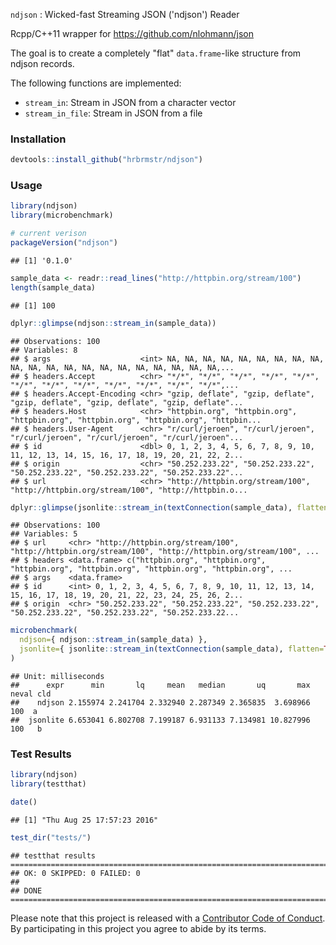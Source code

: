 
`ndjson` : Wicked-fast Streaming JSON ('ndjson') Reader

Rcpp/C++11 wrapper for <https://github.com/nlohmann/json>

The goal is to create a completely "flat" `data.frame`-like structure from ndjson records.

The following functions are implemented:

-   `stream_in`: Stream in JSON from a character vector
-   `stream_in_file`: Stream in JSON from a file

### Installation

``` r
devtools::install_github("hrbrmstr/ndjson")
```

### Usage

``` r
library(ndjson)
library(microbenchmark)

# current verison
packageVersion("ndjson")
```

    ## [1] '0.1.0'

``` r
sample_data <- readr::read_lines("http://httpbin.org/stream/100")
length(sample_data)
```

    ## [1] 100

``` r
dplyr::glimpse(ndjson::stream_in(sample_data))
```

    ## Observations: 100
    ## Variables: 8
    ## $ args                    <int> NA, NA, NA, NA, NA, NA, NA, NA, NA, NA, NA, NA, NA, NA, NA, NA, NA, NA, NA, NA, NA,...
    ## $ headers.Accept          <chr> "*/*", "*/*", "*/*", "*/*", "*/*", "*/*", "*/*", "*/*", "*/*", "*/*", "*/*", "*/*",...
    ## $ headers.Accept-Encoding <chr> "gzip, deflate", "gzip, deflate", "gzip, deflate", "gzip, deflate", "gzip, deflate"...
    ## $ headers.Host            <chr> "httpbin.org", "httpbin.org", "httpbin.org", "httpbin.org", "httpbin.org", "httpbin...
    ## $ headers.User-Agent      <chr> "r/curl/jeroen", "r/curl/jeroen", "r/curl/jeroen", "r/curl/jeroen", "r/curl/jeroen"...
    ## $ id                      <dbl> 0, 1, 2, 3, 4, 5, 6, 7, 8, 9, 10, 11, 12, 13, 14, 15, 16, 17, 18, 19, 20, 21, 22, 2...
    ## $ origin                  <chr> "50.252.233.22", "50.252.233.22", "50.252.233.22", "50.252.233.22", "50.252.233.22"...
    ## $ url                     <chr> "http://httpbin.org/stream/100", "http://httpbin.org/stream/100", "http://httpbin.o...

``` r
dplyr::glimpse(jsonlite::stream_in(textConnection(sample_data), flatten=TRUE, verbose=FALSE))
```

    ## Observations: 100
    ## Variables: 5
    ## $ url     <chr> "http://httpbin.org/stream/100", "http://httpbin.org/stream/100", "http://httpbin.org/stream/100", ...
    ## $ headers <data.frame> c("httpbin.org", "httpbin.org", "httpbin.org", "httpbin.org", "httpbin.org", "httpbin.org", ...
    ## $ args    <data.frame> 
    ## $ id      <int> 0, 1, 2, 3, 4, 5, 6, 7, 8, 9, 10, 11, 12, 13, 14, 15, 16, 17, 18, 19, 20, 21, 22, 23, 24, 25, 26, 2...
    ## $ origin  <chr> "50.252.233.22", "50.252.233.22", "50.252.233.22", "50.252.233.22", "50.252.233.22", "50.252.233.22...

``` r
microbenchmark(
  ndjson={ ndjson::stream_in(sample_data) },
  jsonlite={ jsonlite::stream_in(textConnection(sample_data), flatten=TRUE, verbose=FALSE) }
)
```

    ## Unit: milliseconds
    ##      expr      min       lq     mean   median       uq       max neval cld
    ##    ndjson 2.155974 2.241704 2.332940 2.287349 2.365835  3.698966   100  a 
    ##  jsonlite 6.653041 6.802708 7.199187 6.931133 7.134981 10.827996   100   b

### Test Results

``` r
library(ndjson)
library(testthat)

date()
```

    ## [1] "Thu Aug 25 17:57:23 2016"

``` r
test_dir("tests/")
```

    ## testthat results ========================================================================================================
    ## OK: 0 SKIPPED: 0 FAILED: 0
    ## 
    ## DONE ===================================================================================================================

Please note that this project is released with a [Contributor Code of Conduct](CONDUCT.md). By participating in this project you agree to abide by its terms.
